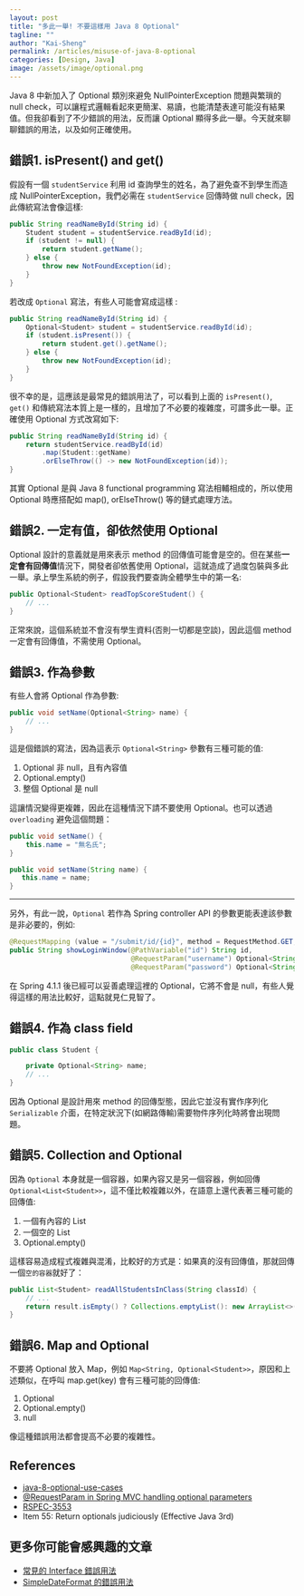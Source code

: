 ```yaml
---
layout: post
title: "多此一舉! 不要這樣用 Java 8 Optional"
tagline: ""
author: "Kai-Sheng"
permalink: /articles/misuse-of-java-8-optional
categories: [Design, Java]
image: /assets/image/optional.png
--- 
```


Java 8 中新加入了 Optional 類別來避免 NullPointerException 問題與繁瑣的 null check，可以讓程式邏輯看起來更簡潔、易讀，也能清楚表達可能沒有結果值。但我卻看到了不少錯誤的用法，反而讓 Optional 顯得多此一舉。今天就來聊聊錯誤的用法，以及如何正確使用。
 
## **錯誤1. isPresent() and get()**
假設有一個 `studentService` 利用 id 查詢學生的姓名，為了避免查不到學生而造成 NullPointerException，我們必需在 `studentService` 回傳時做 null check，因此傳統寫法會像這樣:

```java
public String readNameById(String id) {
    Student student = studentService.readById(id);
    if (student != null) {
        return student.getName();
    } else {
        throw new NotFoundException(id); 
    }
}
```
若改成 `Optional` 寫法，有些人可能會寫成這樣 :

```java
public String readNameById(String id) {
    Optional<Student> student = studentService.readById(id);
    if (student.isPresent()) {
        return student.get().getName();
    } else {
        throw new NotFoundException(id); 
    }
}
```

很不幸的是，這應該是最常見的錯誤用法了，可以看到上面的 `isPresent()`, `get()` 和傳統寫法本質上是一樣的，且增加了不必要的複雜度，可謂多此一舉。正確使用 Optional 方式改寫如下:
 
```java
public String readNameById(String id) {
    return studentService.readById(id)
        .map(Student::getName)
        .orElseThrow(() -> new NotFoundException(id));
}
```
其實 Optional 是與 Java 8 functional programming 寫法相輔相成的，所以使用 Optional 時應搭配如 map(), orElseThrow() 等的鏈式處理方法。

## **錯誤2. 一定有值，卻依然使用 Optional**
Optional 設計的意義就是用來表示 method 的回傳值可能會是空的。但在某些**一定會有回傳值**情況下，開發者卻依舊使用 Optional，這就造成了過度包裝與多此一舉。承上學生系統的例子，假設我們要查詢全體學生中的第一名:
```java
public Optional<Student> readTopScoreStudent() {
    // ...
}
```
正常來說，這個系統並不會沒有學生資料(否則一切都是空談)，因此這個 method 一定會有回傳值，不需使用 Optional。

## **錯誤3. 作為參數**

有些人會將 Optional 作為參數: 

```java
public void setName(Optional<String> name) {
    // ...
}
```

這是個錯誤的寫法，因為這表示 `Optional<String>` 參數有三種可能的值:
1. Optional 非 null，且有內容值
2. Optional.empty()
3. 整個 Optional 是 null

這讓情況變得更複雜，因此在這種情況下請不要使用 Optional。也可以透過 `overloading` 避免這個問題：

```java
public void setName() {
    this.name = "無名氏";
}

public void setName(String name) {
   this.name = name;
}
```

-------

另外，有此一說，`Optional` 若作為 Spring controller API 的參數更能表達該參數是非必要的，例如: 

```java
@RequestMapping (value = "/submit/id/{id}", method = RequestMethod.GET, produces="text/xml")
public String showLoginWindow(@PathVariable("id") String id,
                              @RequestParam("username") Optional<String> username,
                              @RequestParam("password") Optional<String> password) { ... }
```

在 Spring 4.1.1 後已經可以妥善處理這裡的 Optional，它將不會是 null，有些人覺得這樣的用法比較好，這點就見仁見智了。

## **錯誤4. 作為 class field**

```java
public class Student {

    private Optional<String> name;
    // ...
}
```

因為 Optional 是設計用來 method 的回傳型態，因此它並沒有實作序列化 `Serializable` 介面，在特定狀況下(如網路傳輸)需要物件序列化時將會出現問題。

## **錯誤5. Collection and Optional**
因為 `Optional` 本身就是一個容器，如果內容又是另一個容器，例如回傳 `Optional<List<Student>>`，這不僅比較複雜以外，在語意上還代表著三種可能的回傳值:
1. 一個有內容的 List
2. 一個空的 List
3. Optional.empty()

這樣容易造成程式複雜與混淆，比較好的方式是：如果真的沒有回傳值，那就回傳一個`空的容器`就好了：

```java
public List<Student> readAllStudentsInClass(String classId) {
    // ... 
    return result.isEmpty() ? Collections.emptyList(): new ArrayList<>(result);
}
```
 
## **錯誤6. Map and Optional**
不要將 Optional 放入 Map，例如 `Map<String, Optional<Student>>`，原因和上述類似，在呼叫 map.get(key) 會有三種可能的回傳值:
1. Optional<Student>
2. Optional.empty()
3. null

像這種錯誤用法都會提高不必要的複雜性。

## **References**
- [java-8-optional-use-cases](http://dolszewski.com/java/java-8-optional-use-cases/)
- [@RequestParam in Spring MVC handling optional parameters](https://stackoverflow.com/questions/22373696/requestparam-in-spring-mvc-handling-optional-parameters)
- [RSPEC-3553](https://rules.sonarsource.com/java/tag/clumsy/RSPEC-3553)
- Item 55: Return optionals judiciously (Effective Java 3rd)

## **更多你可能會感興趣的文章**
- [常見的 Interface 錯誤用法](/articles/anti-pattern-of-java-interface-impl-style)
- [SimpleDateFormat 的錯誤用法](/articles/simple-date-format)
